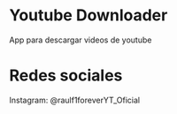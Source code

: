 # Youtube Downloader
App para descargar videos de youtube

# Redes sociales
Instagram: @raulf1foreverYT_Oficial
